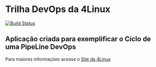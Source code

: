# Trilha DevOps da 4Linux

<!-- Altere a Flag abaixo com sua URL do Travis -->
[![Build Status](https://travis-ci.org/itallopedrosa/DevOpsLab-HelloWorld.svg?branch=master)](https://travis-ci.org/itallopedrosa/DevOpsLab-HelloWorld)

## Aplicação criada para exemplificar o Ciclo de uma PipeLine DevOps


Para maiores informações acesse o [Site da 4Linux](https://www.4linux.com.br/cursos/devops)
